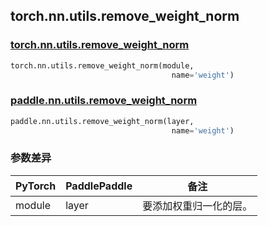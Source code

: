 ## torch.nn.utils.remove_weight_norm
### [torch.nn.utils.remove_weight_norm](https://pytorch.org/docs/stable/generated/torch.nn.utils.remove_weight_norm.html?highlight=nn+utils+remove_weight_norm#torch.nn.utils.remove_weight_norm)

```python
torch.nn.utils.remove_weight_norm(module, 
                                    name='weight')
```

### [paddle.nn.utils.remove_weight_norm](https://www.paddlepaddle.org.cn/documentation/docs/zh/api/paddle/nn/utils/remove_weight_norm_cn.html#remove-weight-norm)

```python
paddle.nn.utils.remove_weight_norm(layer, 
                                    name='weight')
```
### 参数差异
| PyTorch       | PaddlePaddle | 备注                                                   |
| ------------- | ------------ | ------------------------------------------------------ |
| module        | layer        | 要添加权重归一化的层。                                    | 
